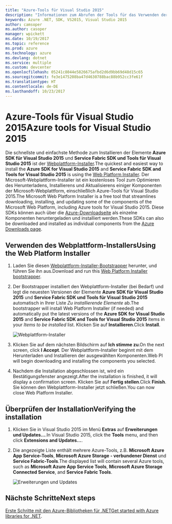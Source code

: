 ```yaml
---
title: "Azure-Tools für Visual Studio 2015"
description: "Informationen zum Abrufen der Tools für das Verwenden der Azure .NET-Bibliotheken in Visual Studio 2015."
keywords: Azure .NET, SDK, VS2015, Visual Studio 2015
author: camsoper
ms.author: casoper
manager: wpickett
ms.date: 10/19/2017
ms.topic: reference
ms.prod: azure
ms.technology: azure
ms.devlang: dotnet
ms.service: multiple
ms.custom: devcenter
ms.openlocfilehash: 05241c8044e5826675afbd2d6d9bb69d48d15c65
ms.sourcegitcommit: fe3e1475208ba47d4630788bac88b952cc3fe61f
ms.translationtype: HT
ms.contentlocale: de-DE
ms.lasthandoff: 10/23/2017
---
```

# <a name="azure-tools-for-visual-studio-2015"></a><span data-ttu-id="97385-104">Azure-Tools für Visual Studio 2015</span><span class="sxs-lookup"><span data-stu-id="97385-104">Azure tools for Visual Studio 2015</span></span>

<span data-ttu-id="97385-105">Die schnellste und einfachste Methode zum Installieren der Elemente **Azure SDK für Visual Studio 2015** und **Service Fabric SDK und Tools für Visual Studio 2015** ist der [Webplattform-Installer](https://www.microsoft.com/web/downloads/platform.aspx).</span><span class="sxs-lookup"><span data-stu-id="97385-105">The quickest and easiest way to install the **Azure SDK for Visual Studio 2015** and **Service Fabric SDK and Tools for Visual Studio 2015** is using the [Web Platform Installer](https://www.microsoft.com/web/downloads/platform.aspx).</span></span>  <span data-ttu-id="97385-106">Der Microsoft-Webplattform-Installer ist ein kostenloses Tool zum Optimieren des Herunterladens, Installierens und Aktualisierens einiger Komponenten der Microsoft-Webplattform, einschließlich Azure-Tools für Visual Studio 2015.</span><span class="sxs-lookup"><span data-stu-id="97385-106">The Microsoft Web Platform Installer is a free tool that streamlines downloading, installing, and updating some of the components of the Microsoft Web Platform, including Azure tools for Visual Studio 2015.</span></span>  <span data-ttu-id="97385-107">Diese SDKs können auch über die [Azure-Downloadseite](https://azure.microsoft.com/downloads/) als einzelne Komponenten heruntergeladen und installiert werden.</span><span class="sxs-lookup"><span data-stu-id="97385-107">These SDKs can also be downloaded and installed as individual components from the [Azure Downloads page](https://azure.microsoft.com/downloads/).</span></span> 

## <a name="using-the-web-platform-installer"></a><span data-ttu-id="97385-108">Verwenden des Webplattform-Installers</span><span class="sxs-lookup"><span data-stu-id="97385-108">Using the Web Platform Installer</span></span>

1. <span data-ttu-id="97385-109">Laden Sie diesen [Webplattform-Installer-Bootstrapper](https://www.microsoft.com/web/handlers/webpi.ashx?command=getinstallerredirect&appid=VWDOrVs2015AzurePack;MicrosoftAzure-ServiceFabric-VS2015) herunter, und führen Sie ihn aus.</span><span class="sxs-lookup"><span data-stu-id="97385-109">Download and run this [Web Platform Installer bootstrapper](https://www.microsoft.com/web/handlers/webpi.ashx?command=getinstallerredirect&appid=VWDOrVs2015AzurePack;MicrosoftAzure-ServiceFabric-VS2015).</span></span>  

2. <span data-ttu-id="97385-110">Der Bootstrapper installiert den Webplattform-Installer (bei Bedarf) und legt die neuesten Versionen der Elemente **Azure SDK für Visual Studio 2015** und **Service Fabric SDK und Tools für Visual Studio 2015** automatisch in Ihrer Liste *Zu installierende Elemente* ab.</span><span class="sxs-lookup"><span data-stu-id="97385-110">The bootstrapper will install Web Platform Installer (if needed) and automatically put the latest versions of the  **Azure SDK for Visual Studio 2015** and **Service Fabric SDK and Tools for Visual Studio 2015** items in your *Items to be installed* list.</span></span>  <span data-ttu-id="97385-111">Klicken Sie auf **Installieren**.</span><span class="sxs-lookup"><span data-stu-id="97385-111">Click **Install**.</span></span>

    ![Webplattform-Installer](media/dotnet-sdk-vs2015-install/webpi.png)

3. <span data-ttu-id="97385-113">Klicken Sie auf dem nächsten Bildschirm auf **Ich stimme zu**.</span><span class="sxs-lookup"><span data-stu-id="97385-113">On the next screen, click **I Accept**.</span></span>  <span data-ttu-id="97385-114">Der Webplattform-Installer beginnt mit dem Herunterladen und Installieren der ausgewählten Komponenten.</span><span class="sxs-lookup"><span data-stu-id="97385-114">Web PI will begin downloading and installing the components you selected.</span></span>

4. <span data-ttu-id="97385-115">Nachdem die Installation abgeschlossen ist, wird ein Bestätigungsfenster angezeigt.</span><span class="sxs-lookup"><span data-stu-id="97385-115">After the installation is finished, it will display a confirmation screen.</span></span>  <span data-ttu-id="97385-116">Klicken Sie auf **Fertig stellen**.</span><span class="sxs-lookup"><span data-stu-id="97385-116">Click **Finish**.</span></span>  <span data-ttu-id="97385-117">Sie können den Webplattform-Installer jetzt schließen.</span><span class="sxs-lookup"><span data-stu-id="97385-117">You can now close Web Platform Installer.</span></span>

## <a name="verifying-the-installation"></a><span data-ttu-id="97385-118">Überprüfen der Installation</span><span class="sxs-lookup"><span data-stu-id="97385-118">Verifying the installation</span></span>

1. <span data-ttu-id="97385-119">Klicken Sie in Visual Studio 2015 im Menü **Extras** auf **Erweiterungen und Updates...**.</span><span class="sxs-lookup"><span data-stu-id="97385-119">In Visual Studio 2015, click the **Tools** menu, and then click **Extensions and Updates...**.</span></span>

2. <span data-ttu-id="97385-120">Die angezeigte Liste enthält mehrere Azure-Tools, z.B. **Microsoft Azure App Service-Tools**, **Microsoft Azure Storage - verbundener Dienst** und **Service Fabric-Tools**.</span><span class="sxs-lookup"><span data-stu-id="97385-120">The displayed list will contain several Azure tools, such as **Microsoft Azure App Service Tools**, **Microsoft Azure Storage Connected Service**, and **Service Fabric Tools**.</span></span>

    ![Erweiterungen und Updates](media\dotnet-sdk-vs2015-install\ext-tools.png)

## <a name="next-steps"></a><span data-ttu-id="97385-122">Nächste Schritte</span><span class="sxs-lookup"><span data-stu-id="97385-122">Next steps</span></span>

<span data-ttu-id="97385-123">[Erste Schritte mit den Azure-Bibliotheken für .NET](dotnet-sdk-azure-get-started.md)</span><span class="sxs-lookup"><span data-stu-id="97385-123">[Get started with Azure libraries for .NET](dotnet-sdk-azure-get-started.md).</span></span>

